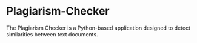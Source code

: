 # Plagiarism-Checker
The Plagiarism Checker is a Python-based application designed to detect similarities between text documents.
